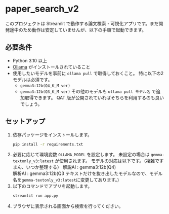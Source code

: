 # paper_search_v2

このプロジェクトは Streamlit で動作する論文検索・可視化アプリです。まだ開発途中のため動作は安定していませんが、以下の手順で起動できます。

## 必要条件
- Python 3.10 以上
- [Ollama](https://github.com/ollama/ollama) がインストールされていること
- 使用したいモデルを事前に `ollama pull` で取得しておくこと。
  特に以下の2モデルは必須です。
  - `gemma3:12b(Q4_K_M ver)`
  - `gemma3:12b(Q3_K_M ver)`
  その他のモデルも `ollama pull モデル名` で追加取得できます。
  QAT 版が公開されていればそちらを利用するのも良いでしょう。  

## セットアップ
1. 依存パッケージをインストールします。
   ```bash
   pip install -r requirements.txt
   ```
2. 必要に応じて環境変数 `OLLAMA_MODEL` を設定します。
   未設定の場合は `gemma-textonly_v3:latest` が使用されます。 
   モデルの対応は以下です。（複雑ですまん、いつか整理する） 
   解説AI : gemma3:12b(Q4)  
   解析AI : gemma3:12b(Q3 テキストだけを抜き出したモデルなので、モデル名を`gemma-textonly_v3:latest`に変更してあります。)
3. 以下のコマンドでアプリを起動します。
   ```bash
   streamlit run app.py
   ```
4. ブラウザに表示される画面から検索を行ってください。
